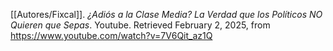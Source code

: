  [[Autores/Fixcal]]. _¿Adiós a la Clase Media? La Verdad que los Políticos NO Quieren que Sepas_. Youtube. Retrieved February 2, 2025, from https://www.youtube.com/watch?v=7V6Qit_az1Q
